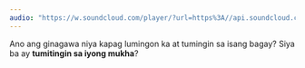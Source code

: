 ```yaml
---
audio: "https://w.soundcloud.com/player/?url=https%3A//api.soundcloud.com/tracks/1406306404%3Fsecret_token%3Ds-0EdFsc9lAiU&color=%23ff5500&auto_play=true&hide_related=false&show_comments=true&show_user=true&show_reposts=false&show_teaser=true&visual=true"
---
```


Ano ang ginagawa niya kapag lumingon ka at tumingin sa isang bagay? Siya ba ay <strong>tumitingin sa iyong mukha</strong>?